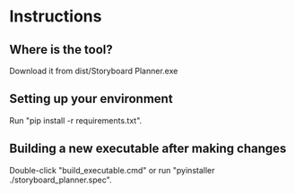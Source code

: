 # Instructions
## Where is the tool?
Download it from dist/Storyboard Planner.exe

## Setting up your environment
Run "pip install -r requirements.txt".

## Building a new executable after making changes
Double-click "build_executable.cmd" or run "pyinstaller ./storyboard_planner.spec".
